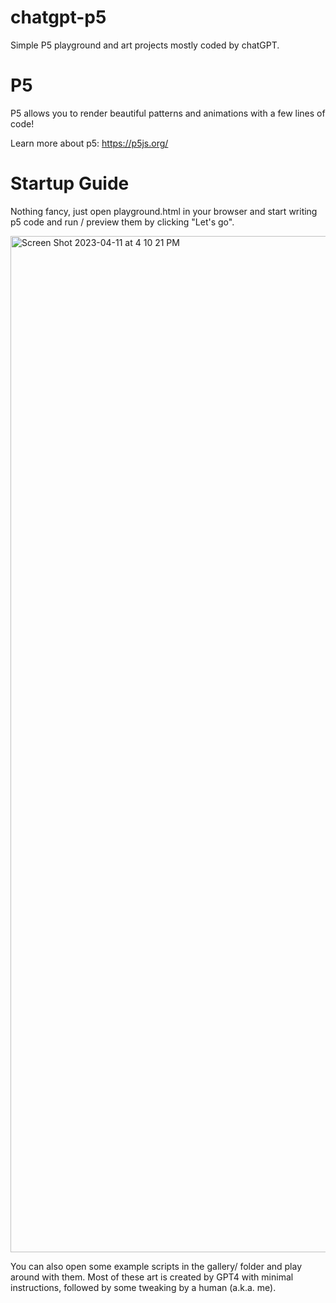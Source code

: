 # chatgpt-p5
Simple P5 playground and art projects mostly coded by chatGPT.

# P5
P5 allows you to render beautiful patterns and animations with a
few lines of code!

Learn more about p5: https://p5js.org/

# Startup Guide
Nothing fancy, just open playground.html in your browser and start
writing p5 code and run / preview them by clicking "Let's go".

<img width="1626" alt="Screen Shot 2023-04-11 at 4 10 21 PM" src="https://user-images.githubusercontent.com/378771/231277406-e72656a3-f8e8-4e58-b0f2-ced9bfd2bdf3.png">

You can also open some example scripts in the gallery/ folder and
play around with them. Most of these art is created by GPT4 with 
minimal instructions, followed by some tweaking by a human (a.k.a. me).
